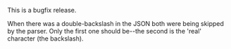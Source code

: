 This is a bugfix release.

When there was a double-backslash in the JSON both were being skipped by the parser.  Only the first one should be--the second is the 'real' character (the backslash).
